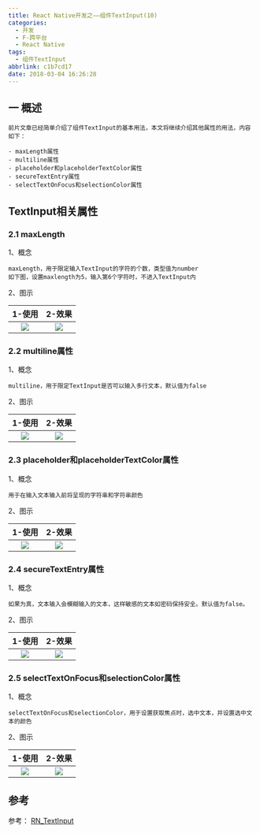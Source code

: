 ```yaml
---
title: React Native开发之——组件TextInput(10)
categories:
  - 开发
  - F-跨平台
  - React Native
tags:
  - 组件TextInput
abbrlink: c1b7cd17
date: 2018-03-04 16:26:28
---
```

## 一 概述
```
前片文章已经简单介绍了组件TextInput的基本用法，本文将继续介绍其他属性的用法，内容如下：  

- maxLength属性
- multiline属性
- placeholder和placeholderTextColor属性
- secureTextEntry属性
- selectTextOnFocus和selectionColor属性
```

<!--more-->

## TextInput相关属性
### 2.1 maxLength

1、概念

```
maxLength，用于限定输入TextInput的字符的个数，类型值为number
如下图，设置maxlength为5，输入第6个字符时，不进入TextInput内  
```

2、图示

| 1-使用 | 2-效果 |
| :----: | :----: |
| ![][1] | ![][2] |

### 2.2 multiline属性

1、概念

```
multiline，用于限定TextInput是否可以输入多行文本，默认值为false
```

2、图示

| 1-使用 | 2-效果 |
| :----: | :----: |
| ![][3] | ![][4] |

### 2.3 placeholder和placeholderTextColor属性

1、概念

```
用于在输入文本输入前将呈现的字符串和字符串颜色
```

2、图示

| 1-使用 | 2-效果 |
| :----: | :----: |
| ![][5] | ![][6] |

### 2.4 secureTextEntry属性

1、概念

```
如果为真，文本输入会模糊输入的文本，这样敏感的文本如密码保持安全。默认值为false。
```

2、图示

| 1-使用 | 2-效果 |
| :----: | :----: |
| ![][7] | ![][8] |

### 2.5 selectTextOnFocus和selectionColor属性

1、概念

```
selectTextOnFocus和selectionColor，用于设置获取焦点时，选中文本，并设置选中文本的颜色
```

2、图示

| 1-使用 | 2-效果  |
| :----: | :-----: |
| ![][9] | ![][10] |

## 参考 
参考： [RN_TextInput][11]



[1]: https://cdn.jsdelivr.net/gh/PGzxc/CDN/blog-image/rn-textinput-maxlength-code.png
[2]: https://cdn.jsdelivr.net/gh/PGzxc/CDN/blog-image/rn-textinput-maxlength.gif
[3]: https://cdn.jsdelivr.net/gh/PGzxc/CDN/blog-image/rn-textinput-multiline-code.png
[4]: https://cdn.jsdelivr.net/gh/PGzxc/CDN/blog-image/rn-textinput-multiline-look.png
[5]: https://cdn.jsdelivr.net/gh/PGzxc/CDN/blog-image/rn-textinput-placeholder.png
[6]: https://cdn.jsdelivr.net/gh/PGzxc/CDN/blog-image/rn-textinput-placeholder.gif
[7]: https://cdn.jsdelivr.net/gh/PGzxc/CDN/blog-image/rn-textinput-securetextentry.png
[8]: https://cdn.jsdelivr.net/gh/PGzxc/CDN/blog-image/rn-textinput-securetextentry.gif
[9]: https://cdn.jsdelivr.net/gh/PGzxc/CDN/blog-image/rn-textinput-selectonfocus.png
[10]: https://cdn.jsdelivr.net/gh/PGzxc/CDN/blog-image/rn-textinput-selectTextOnFocus.gif
[11]: https://github.com/PGzxc/RN_TextInput